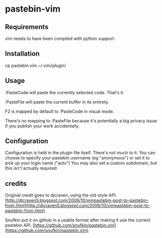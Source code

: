 pastebin-vim
============


Requirements
------------

vim needs to have been compiled with python support.

Installation
------------

cp pastebin.vim ~/.vim/plugin/

Usage
-----

:PasteCode
will paste the currently selected code. That's it.

:PasteFile
will paste the current buffer in its entirety.

F2 is mapped by default to :PasteCode in visual mode.

There's no mapping to :PasteFile because it's potentially a big privacy issue if you publish your work accidentally.

Configuration
-------------

Configuration is held in the plugin file itself. There's not much to it.
You can choose to specify your pastebin username (eg "anonymous") or 
set it to pick up your login name ("auto")
You may also set a custom subdomain, but this isn't actually required.

credits
-------

Original credit goes to djcraven, using the old-style API.
[http://djcraven5.blogspot.com/2006/10/vimpastebin-post-to-pastebin-from.html](http://djcraven5.blogspot.com/2006/10/vimpastebin-post-to-pastebin-from.html)

Snufkin put it on github in a usable format after making it use the current
pastebin API.
[https://github.com/snufkin/pastebin.vim](https://github.com/snufkin/pastebin.vim)

